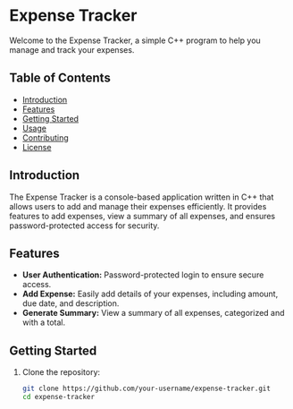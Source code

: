 # Expense Tracker

Welcome to the Expense Tracker, a simple C++ program to help you manage and track your expenses.

## Table of Contents

- [Introduction](#introduction)
- [Features](#features)
- [Getting Started](#getting-started)
- [Usage](#usage)
- [Contributing](#contributing)
- [License](#license)

## Introduction

The Expense Tracker is a console-based application written in C++ that allows users to add and manage their expenses efficiently. It provides features to add expenses, view a summary of all expenses, and ensures password-protected access for security.

## Features

- **User Authentication:** Password-protected login to ensure secure access.
- **Add Expense:** Easily add details of your expenses, including amount, due date, and description.
- **Generate Summary:** View a summary of all expenses, categorized and with a total.

## Getting Started

1. Clone the repository:

   ```bash
   git clone https://github.com/your-username/expense-tracker.git
   cd expense-tracker
